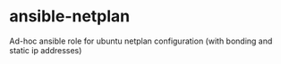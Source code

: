 # ansible-netplan
 Ad-hoc ansible role for ubuntu netplan configuration (with bonding and static ip addresses)
